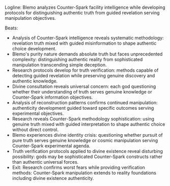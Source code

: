 ﻿---
series: 3
novella: 2
file: S3N2_CH08
type: chapter
pov: Blemo
setting: Research analysis center - truth verification
word_target_min: 1201
word_target_max: 2299
status: outline
---
Logline: Blemo analyzes Counter-Spark facility intelligence while developing protocols for distinguishing authentic truth from guided revelation serving manipulation objectives.

Beats:
- Analysis of Counter-Spark intelligence reveals systematic methodology: revelation truth mixed with guided misinformation to shape authentic choice development.
- Blemo's purity nature demands absolute truth but faces unprecedented complexity: distinguishing authentic reality from sophisticated manipulation transcending simple deception.
- Research protocols develop for truth verification: methods capable of detecting guided revelation while preserving genuine discovery and authentic knowledge.
- Divine consultation reveals universal concern: each god questioning whether their understanding of truth serves genuine knowledge or Counter-Spark information objectives.
- Analysis of reconstruction patterns confirms continued manipulation: authenticity development guided toward specific outcomes serving experimental objectives.
- Research reveals Counter-Spark methodology sophistication: using genuine truth mixed with guided interpretation to shape authentic choice without direct control.
- Blemo experiences divine identity crisis: questioning whether pursuit of pure truth serves genuine knowledge or cosmic manipulation serving Counter-Spark experimental agenda.
- Truth verification protocols applied to divine existence reveal disturbing possibility: gods may be sophisticated Counter-Spark constructs rather than authentic universal forces.
- Exit: Research confirms worst fears while providing verification methods: Counter-Spark manipulation extends to reality foundations including divine existence authenticity.